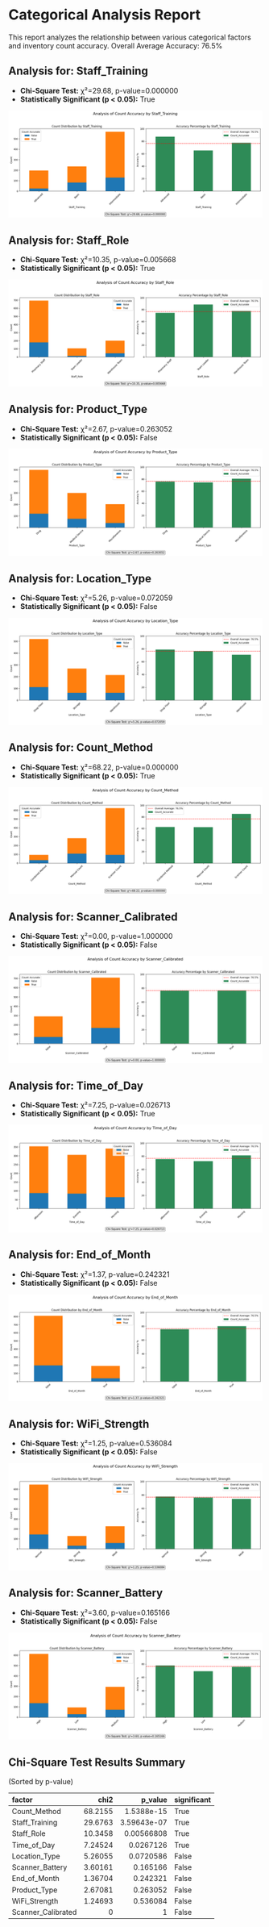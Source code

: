 # Categorical Analysis Report

This report analyzes the relationship between various categorical factors and inventory count accuracy.
Overall Average Accuracy: 76.5%


## Analysis for: Staff_Training

- **Chi-Square Test:** χ²=29.68, p-value=0.000000
- **Statistically Significant (p < 0.05):** True

![Analysis plot for Staff_Training](categorical_plots\Staff_Training_analysis.png)


## Analysis for: Staff_Role

- **Chi-Square Test:** χ²=10.35, p-value=0.005668
- **Statistically Significant (p < 0.05):** True

![Analysis plot for Staff_Role](categorical_plots\Staff_Role_analysis.png)


## Analysis for: Product_Type

- **Chi-Square Test:** χ²=2.67, p-value=0.263052
- **Statistically Significant (p < 0.05):** False

![Analysis plot for Product_Type](categorical_plots\Product_Type_analysis.png)


## Analysis for: Location_Type

- **Chi-Square Test:** χ²=5.26, p-value=0.072059
- **Statistically Significant (p < 0.05):** False

![Analysis plot for Location_Type](categorical_plots\Location_Type_analysis.png)


## Analysis for: Count_Method

- **Chi-Square Test:** χ²=68.22, p-value=0.000000
- **Statistically Significant (p < 0.05):** True

![Analysis plot for Count_Method](categorical_plots\Count_Method_analysis.png)


## Analysis for: Scanner_Calibrated

- **Chi-Square Test:** χ²=0.00, p-value=1.000000
- **Statistically Significant (p < 0.05):** False

![Analysis plot for Scanner_Calibrated](categorical_plots\Scanner_Calibrated_analysis.png)


## Analysis for: Time_of_Day

- **Chi-Square Test:** χ²=7.25, p-value=0.026713
- **Statistically Significant (p < 0.05):** True

![Analysis plot for Time_of_Day](categorical_plots\Time_of_Day_analysis.png)


## Analysis for: End_of_Month

- **Chi-Square Test:** χ²=1.37, p-value=0.242321
- **Statistically Significant (p < 0.05):** False

![Analysis plot for End_of_Month](categorical_plots\End_of_Month_analysis.png)


## Analysis for: WiFi_Strength

- **Chi-Square Test:** χ²=1.25, p-value=0.536084
- **Statistically Significant (p < 0.05):** False

![Analysis plot for WiFi_Strength](categorical_plots\WiFi_Strength_analysis.png)


## Analysis for: Scanner_Battery

- **Chi-Square Test:** χ²=3.60, p-value=0.165166
- **Statistically Significant (p < 0.05):** False

![Analysis plot for Scanner_Battery](categorical_plots\Scanner_Battery_analysis.png)


## Chi-Square Test Results Summary

(Sorted by p-value)

| factor             |     chi2 |     p_value | significant   |
|:-------------------|---------:|------------:|:--------------|
| Count_Method       | 68.2155  | 1.5388e-15  | True          |
| Staff_Training     | 29.6763  | 3.59643e-07 | True          |
| Staff_Role         | 10.3458  | 0.00566808  | True          |
| Time_of_Day        |  7.24524 | 0.0267126   | True          |
| Location_Type      |  5.26055 | 0.0720586   | False         |
| Scanner_Battery    |  3.60161 | 0.165166    | False         |
| End_of_Month       |  1.36704 | 0.242321    | False         |
| Product_Type       |  2.67081 | 0.263052    | False         |
| WiFi_Strength      |  1.24693 | 0.536084    | False         |
| Scanner_Calibrated |  0       | 1           | False         |